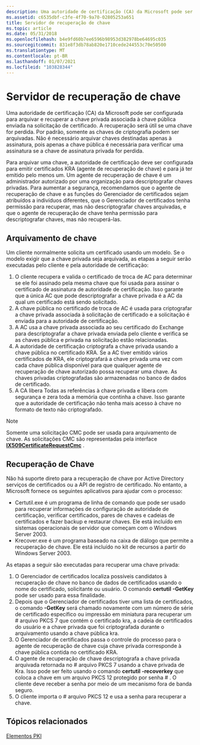 ```yaml
---
description: Uma autoridade de certificação (CA) da Microsoft pode ser configurada para arquivar e recuperar a chave privada associada à chave pública enviada na solicitação de certificado.
ms.assetid: c6535dbf-c3fe-4f70-9a70-02805253a651
title: Servidor de recuperação de chave
ms.topic: article
ms.date: 05/31/2018
ms.openlocfilehash: b4e9fd60b7ee6596b98953d382978be64695c035
ms.sourcegitcommit: 831e8f3db78ab820e1710cede244553c70e50500
ms.translationtype: MT
ms.contentlocale: pt-BR
ms.lasthandoff: 01/07/2021
ms.locfileid: "103828344"
---
```

# <a name="key-recovery-server"></a>Servidor de recuperação de chave

Uma autoridade de certificação (CA) da Microsoft pode ser configurada para arquivar e recuperar a chave privada associada à chave pública enviada na solicitação de certificado. A recuperação será útil se uma chave for perdida. Por padrão, somente as chaves de criptografia podem ser arquivadas. Não é necessário arquivar chaves destinadas apenas à assinatura, pois apenas a chave pública é necessária para verificar uma assinatura se a chave de assinatura privada for perdida.

Para arquivar uma chave, a autoridade de certificação deve ser configurada para emitir certificados KRA (agente de recuperação de chave) e para já ter emitido pelo menos um. Um agente de recuperação de chave é um administrador autorizado por uma organização para descriptografar chaves privadas. Para aumentar a segurança, recomendamos que o agente de recuperação de chave e as funções do Gerenciador de certificados sejam atribuídos a indivíduos diferentes, que o Gerenciador de certificados tenha permissão para recuperar, mas não descriptografar chaves arquivadas, e que o agente de recuperação de chave tenha permissão para descriptografar chaves, mas não recuperá-las.

## <a name="key-archival"></a>Arquivamento de chave

Um cliente normalmente solicita um certificado usando um modelo. Se o modelo exigir que a chave privada seja arquivada, as etapas a seguir serão executadas pelo cliente e pela autoridade de certificação:

1.  O cliente recupera e valida o certificado de troca de AC para determinar se ele foi assinado pela mesma chave que foi usada para assinar o certificado de assinatura de autoridade de certificação. Isso garante que a única AC que pode descriptografar a chave privada é a AC da qual um certificado está sendo solicitado.
2.  A chave pública no certificado de troca de AC é usada para criptografar a chave privada associada à solicitação de certificado e a solicitação é enviada para a autoridade de certificação.
3.  A AC usa a chave privada associada ao seu certificado do Exchange para descriptografar a chave privada enviada pelo cliente e verifica se as chaves pública e privada na solicitação estão relacionadas.
4.  A autoridade de certificação criptografa a chave privada usando a chave pública no certificado KRA. Se a AC tiver emitido vários certificados de KRA, ele criptografará a chave privada uma vez com cada chave pública disponível para que qualquer agente de recuperação de chave autorizado possa recuperar uma chave. As chaves privadas criptografadas são armazenadas no banco de dados de certificado.
5.  A CA libera Todas as referências à chave privada e libera com segurança e zera toda a memória que continha a chave. Isso garante que a autoridade de certificação não tenha mais acesso à chave no formato de texto não criptografado.

> [!Note]  
> Somente uma solicitação CMC pode ser usada para arquivamento de chave. As solicitações CMC são representadas pela interface [**IX509CertificateRequestCmc**](/windows/desktop/api/CertEnroll/nn-certenroll-ix509certificaterequestcmc) .

 

## <a name="key-recovery"></a>Recuperação de Chave

Não há suporte direto para a recuperação de chave por Active Directory serviços de certificados ou a API de registro de certificado. No entanto, a Microsoft fornece os seguintes aplicativos para ajudar com o processo:

-   Certutil.exe é um programa de linha de comando que pode ser usado para recuperar informações de configuração de autoridade de certificação, verificar certificados, pares de chaves e cadeias de certificados e fazer backup e restaurar chaves. Ele está incluído em sistemas operacionais de servidor que começam com o Windows Server 2003.
-   Krecover.exe é um programa baseado na caixa de diálogo que permite a recuperação de chave. Ele está incluído no kit de recursos a partir do Windows Server 2003.

As etapas a seguir são executadas para recuperar uma chave privada:

1.  O Gerenciador de certificados localiza possíveis candidatos à recuperação de chave no banco de dados de certificados usando o nome do certificado, solicitante ou usuário. O comando **certutil** **-GetKey** pode ser usado para essa finalidade.
2.  Depois que o Gerenciador de certificados tiver uma lista de certificados, o comando **-GetKey** será chamado novamente com um número de série de certificado específico ou impressão em miniatura para recuperar um \# arquivo PKCS 7 que contém o certificado kra, a cadeia de certificados do usuário e a chave privada que foi criptografada durante o arquivamento usando a chave pública kra.
3.  O Gerenciador de certificados passa o controle do processo para o agente de recuperação de chave cuja chave privada corresponde à chave pública contida no certificado KRA.
4.  O agente de recuperação de chave descriptografa a chave privada arquivada retornada no \# arquivo PKCS 7 usando a chave privada de Kra. Isso pode ser feito usando o comando **certutil** **-recoverkey** que coloca a chave em um arquivo PKCS 12 protegido por senha \# . O cliente deve receber a senha por meio de um mecanismo fora de banda seguro.
5.  O cliente importa o \# arquivo PKCS 12 e usa a senha para recuperar a chave.

## <a name="related-topics"></a>Tópicos relacionados

<dl> <dt>

[Elementos PKI](about-pki-components.md)
</dt> </dl>

 

 



